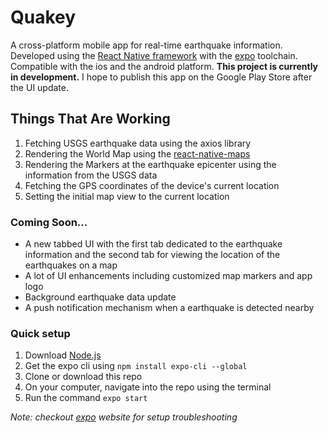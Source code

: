 # Quakey
A cross-platform mobile app for real-time earthquake information. 
Developed using the [React Native framework](https://facebook.github.io/react-native/) with the [expo](https://expo.io/) toolchain.
Compatible with the ios and the android platform. **This project is currently in development.** 
I hope to publish this app on the Google Play Store after the UI update. 

## Things That Are Working
1. Fetching USGS earthquake data using the axios library
2. Rendering the World Map using the [react-native-maps](https://github.com/react-native-community/react-native-maps)
3. Rendering the Markers at the earthquake epicenter using the information from the USGS data
4. Fetching the GPS coordinates of the device's current location
5. Setting the initial map view to the current location

### Coming Soon...
* A new tabbed UI with the first tab dedicated to the earthquake information and the second tab for 
viewing the location of the earthquakes on a map
* A lot of UI enhancements including customized map markers and app logo
* Background earthquake data update
* A push notification mechanism when a earthquake is detected nearby

### Quick setup
1. Download [Node.js](https://nodejs.org/)
2. Get the expo cli using ``npm install expo-cli --global``
3. Clone or download this repo
4. On your computer, navigate into the repo using the terminal
5. Run the command ``expo start``

*Note: checkout [expo](https://expo.io/) website for setup troubleshooting*
